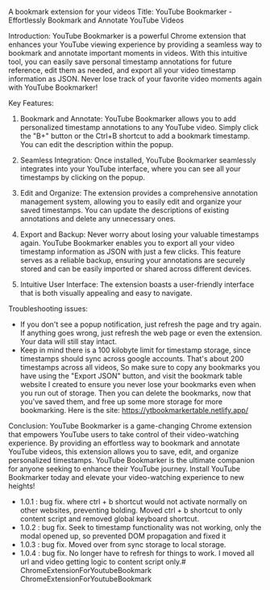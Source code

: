 A bookmark extension for your videos
Title: YouTube Bookmarker - Effortlessly Bookmark and Annotate YouTube Videos

Introduction:
YouTube Bookmarker is a powerful Chrome extension that enhances your YouTube viewing experience by providing a seamless way to bookmark and annotate important moments in videos. With this intuitive tool, you can easily save personal timestamp annotations for future reference, edit them as needed, and export all your video timestamp information as JSON. Never lose track of your favorite video moments again with YouTube Bookmarker!

Key Features:

1. Bookmark and Annotate:
YouTube Bookmarker allows you to add personalized timestamp annotations to any YouTube video. Simply click the "B+" button or the Ctrl+B shortcut to add a bookmark timestamp. You can edit the description within the popup. 

2. Seamless Integration:
Once installed, YouTube Bookmarker seamlessly integrates into your YouTube interface, where you can see all your timestamps by clicking on the popup. 

3. Edit and Organize:
The extension provides a comprehensive annotation management system, allowing you to easily edit and organize your saved timestamps. You can update the descriptions of existing annotations and delete any unnecessary ones. 

4. Export and Backup:
Never worry about losing your valuable timestamps again. YouTube Bookmarker enables you to export all your video timestamp information as JSON with just a few clicks. This feature serves as a reliable backup, ensuring your annotations are securely stored and can be easily imported or shared across different devices.

5. Intuitive User Interface:
The extension boasts a user-friendly interface that is both visually appealing and easy to navigate.

Troubleshooting issues: 

- If you don't see a popup notification, just refresh the page and try again. If anything goes wrong, just refresh the web page or even the extension. Your data will still stay intact.
- Keep in mind there is a 100 kilobyte limit for timestamp storage, since timestamps should sync across google accounts. That's about 200 timestamps across all videos, So make sure to copy any bookmarks you have using the "Export JSON" button, and visit the bookmark table website I created to ensure you never lose your bookmarks even when you run out of storage. Then you can delete the bookmarks, now that you've saved them, and free up some more storage for more bookmarking. Here is the site: https://ytbookmarkertable.netlify.app/


Conclusion:
YouTube Bookmarker is a game-changing Chrome extension that empowers YouTube users to take control of their video-watching experience. By providing an effortless way to bookmark and annotate YouTube videos, this extension allows you to save, edit, and organize personalized timestamps. YouTube Bookmarker is the ultimate companion for anyone seeking to enhance their YouTube journey. Install YouTube Bookmarker today and elevate your video-watching experience to new heights!


-  1.0.1 : bug fix. where ctrl + b shortcut would not activate normally on other websites, preventing bolding. Moved ctrl + b shortcut to only content script and removed global keyboard shortcut. 
- 1.0.2 : bug fix. Seek to timestamp functionality was not working, only the modal opened up, so prevented DOM propagation and fixed it
- 1.0.3 : bug fix. Moved over from sync storage to local storage. 
- 1.0.4 : bug fix. No longer have to refresh for things to work. I moved all url and video getting logic to content script only.# ChromeExtensionForYoutubeBookmark
ChromeExtensionForYoutubeBookmark
